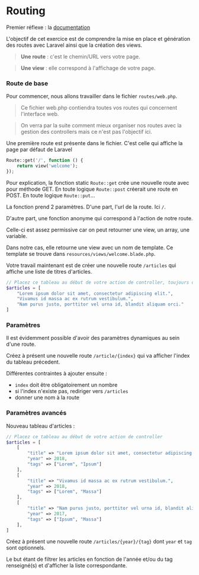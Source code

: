 # Routing

Premier réflexe : la [documentation](https://laravel.com/docs/master/routing) 

L'objectif de cet exercice est de comprendre la mise en place et génération des routes avec Laravel
ainsi que la création des views.

> **Une route** : c'est le chemin/URL vers votre page.

> **Une view** : elle correspond à l'affichage de votre page.


### Route de base

Pour commencer, nous allons travailler dans le fichier `routes/web.php`.

> Ce fichier web.php contiendra toutes vos routes qui concernent l'interface web.
 
> On verra par la suite comment mieux organiser nos routes avec la gestion des controllers mais ce n'est pas l'objectif ici.

Une première route est présente dans le fichier. C'est celle qui affiche la page par défaut de Laravel

```php
Route::get('/', function () {
    return view('welcome');
});
```

Pour explication, la fonction static `Route::get` crée une nouvelle route avec pour méthode GET.
En toute logique `Route::post` créerait une route en POST. En toute logique `Route::put`...

La fonction prend 2 paramètres. D'une part, l'url de la route. Ici `/`.

D'autre part, une fonction anonyme qui correspond à l'action de notre route.

Celle-ci est assez permissive car on peut retourner une view, un array, une variable.

Dans notre cas, elle retourne une view avec un nom de template. Ce template se trouve dans `resources/views/welcome.blade.php`.


Votre travail maintenant est de créer une nouvelle route `/articles` qui affiche une liste de titres d'articles.

```php
// Placez ce tableau au début de votre action de controller, toujours dans web.php
$articles = [
    "Lorem ipsum dolor sit amet, consectetur adipiscing elit.",
    "Vivamus id massa ac ex rutrum vestibulum.",
    "Nam purus justo, porttitor vel urna id, blandit aliquam orci."
]
```


### Paramètres

Il est évidemment possible d'avoir des paramètres dynamiques au sein d'une route.

Créez à présent une nouvelle route `/article/{index}` qui va afficher l'index du tableau précedent.

Différentes contraintes à ajouter ensuite :
- `index` doit être obligatoirement un nombre
- si l'index n'existe pas, rediriger vers `/articles`
- donner une nom à la route
    
    
### Paramètres avancés

Nouveau tableau d'articles :

```php
// Placez ce tableau au début de votre action de controller
$articles = [
    [
        "title" => "Lorem ipsum dolor sit amet, consectetur adipiscing elit.",
        "year" => 2018,
        "tags" => ["Lorem", "Ipsum"]
    ],
    [
        "title" => "Vivamus id massa ac ex rutrum vestibulum.",
        "year" => 2018,
        "tags" => ["Lorem", "Massa"]
    ],
    [
        "title" => "Nam purus justo, porttitor vel urna id, blandit aliquam orci.",
        "year" => 2017,
        "tags" => ["Ipsum", "Massa"]
    ],
]
```

Créez à présent une nouvelle route `/articles/{year}/{tag}` dont `year` et `tag` sont optionnels.

Le but étant de filtrer les articles en fonction de l'année et/ou du tag renseigné(s) et d'afficher la liste correspondante.


